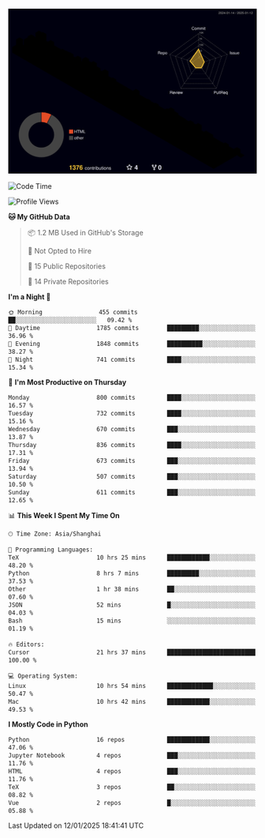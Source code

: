 <!--![](https://raw.githubusercontent.com/BorisYang326/BorisYang326/output/github-contribution-grid-snake-dark.svg) -->
![](./profile-3d-contrib/profile-night-rainbow.svg)
<!--START_SECTION:waka-->
![Code Time](http://img.shields.io/badge/Code%20Time-737%20hrs%207%20mins-blue)

![Profile Views](http://img.shields.io/badge/Profile%20Views-0-blue)

**🐱 My GitHub Data** 

> 📦 1.2 MB Used in GitHub's Storage 
 > 
> 🚫 Not Opted to Hire
 > 
> 📜 15 Public Repositories 
 > 
> 🔑 14 Private Repositories 
 > 
**I'm a Night 🦉** 

```text
🌞 Morning                455 commits         ██░░░░░░░░░░░░░░░░░░░░░░░   09.42 % 
🌆 Daytime                1785 commits        █████████░░░░░░░░░░░░░░░░   36.96 % 
🌃 Evening                1848 commits        ██████████░░░░░░░░░░░░░░░   38.27 % 
🌙 Night                  741 commits         ████░░░░░░░░░░░░░░░░░░░░░   15.34 % 
```
📅 **I'm Most Productive on Thursday** 

```text
Monday                   800 commits         ████░░░░░░░░░░░░░░░░░░░░░   16.57 % 
Tuesday                  732 commits         ████░░░░░░░░░░░░░░░░░░░░░   15.16 % 
Wednesday                670 commits         ███░░░░░░░░░░░░░░░░░░░░░░   13.87 % 
Thursday                 836 commits         ████░░░░░░░░░░░░░░░░░░░░░   17.31 % 
Friday                   673 commits         ███░░░░░░░░░░░░░░░░░░░░░░   13.94 % 
Saturday                 507 commits         ███░░░░░░░░░░░░░░░░░░░░░░   10.50 % 
Sunday                   611 commits         ███░░░░░░░░░░░░░░░░░░░░░░   12.65 % 
```


📊 **This Week I Spent My Time On** 

```text
🕑︎ Time Zone: Asia/Shanghai

💬 Programming Languages: 
TeX                      10 hrs 25 mins      ████████████░░░░░░░░░░░░░   48.20 % 
Python                   8 hrs 7 mins        █████████░░░░░░░░░░░░░░░░   37.53 % 
Other                    1 hr 38 mins        ██░░░░░░░░░░░░░░░░░░░░░░░   07.60 % 
JSON                     52 mins             █░░░░░░░░░░░░░░░░░░░░░░░░   04.03 % 
Bash                     15 mins             ░░░░░░░░░░░░░░░░░░░░░░░░░   01.19 % 

🔥 Editors: 
Cursor                   21 hrs 37 mins      █████████████████████████   100.00 % 

💻 Operating System: 
Linux                    10 hrs 54 mins      █████████████░░░░░░░░░░░░   50.47 % 
Mac                      10 hrs 42 mins      ████████████░░░░░░░░░░░░░   49.53 % 
```

**I Mostly Code in Python** 

```text
Python                   16 repos            ████████████░░░░░░░░░░░░░   47.06 % 
Jupyter Notebook         4 repos             ███░░░░░░░░░░░░░░░░░░░░░░   11.76 % 
HTML                     4 repos             ███░░░░░░░░░░░░░░░░░░░░░░   11.76 % 
TeX                      3 repos             ██░░░░░░░░░░░░░░░░░░░░░░░   08.82 % 
Vue                      2 repos             █░░░░░░░░░░░░░░░░░░░░░░░░   05.88 % 
```




 Last Updated on 12/01/2025 18:41:41 UTC
<!--END_SECTION:waka-->
